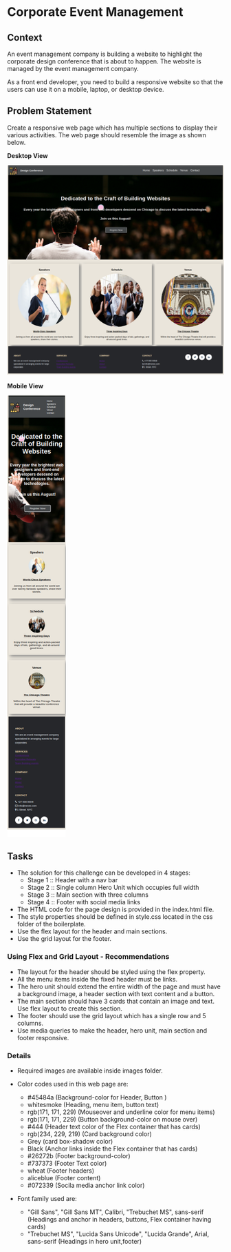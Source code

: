 # Corporate Event Management

## Context

An event management company is building a website to highlight the corporate design conference that is about to happen. The website is managed by the event management company.

As a front end developer, you need to build a responsive website so that the users can use it on a mobile, laptop, or desktop device.​

## Problem Statement

Create a responsive web page which has multiple sections to display their various activities. The web page should resemble the image as shown below.

**Desktop View**

![](./Design-Conference.png)

**Mobile View**

![](./Design-Conference-Mobile.png)

## Tasks
- The solution for this challenge can be developed in 4 stages:​
    - Stage 1 :: Header with a nav bar​
    - Stage 2 :: Single column Hero Unit which occupies full width ​
    - Stage 3 :: Main section with three columns​
    - Stage 4 :: Footer with social media links​
- The HTML code for the page design is provided in the index.html file.​
- The style properties should be defined in style.css located in the css folder of the boilerplate.​
- Use the flex layout for the header and main sections.​
- Use the grid layout for the footer.

### Using Flex and Grid Layout - Recommendations

- The layout for the header should be styled using the flex property.​
- All the menu items inside the fixed header must be links.​
- The hero unit should extend the entire width of the page and must have a background image, a header section with text content and a button.​
- The main section should have 3 cards that contain an image and text. Use flex layout to create this section.​
- The footer should use the grid layout which has a single row and 5 columns.​
- Use media queries to make the header, hero unit, main section and footer responsive.​

### Details

- Required images are available inside images folder.
- Color codes used in this web page are:
    - #45484a (Background-color for Header, Button )
    - whitesmoke (Heading, menu item, button text)
    - rgb(171, 171, 229) (Mouseover and underline color for menu items)
    - rgb(171, 171, 229) (Button background-color on mouse over)
    - #444 (Header text color of the Flex container that has cards)
    - rgb(234, 229, 219) (Card background color)
    - Grey (card box-shadow color)
    - Black (Anchor links inside the Flex container that has cards)
    - #26272b (Footer background-color)
    - #737373 (Footer Text color)
    - wheat (Footer headers)
    - aliceblue (Footer content)
    - #072339 (Socila media anchor link color)


- Font family used are:
    - "Gill Sans", "Gill Sans MT", Calibri, "Trebuchet MS", sans-serif (Headings and anchor in headers, buttons, Flex container having cards)
    - "Trebuchet MS", "Lucida Sans Unicode", "Lucida Grande", Arial, sans-serif (Headings in hero unit,footer)


